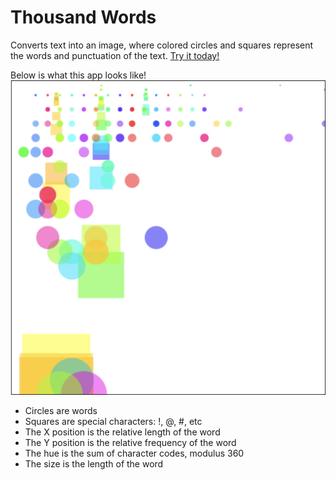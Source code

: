# Thousand Words

Converts text into an image, where colored circles and squares represent the words and punctuation of the text. [Try it today!](https://wolfadex.github.io/thousand-words/)

Below is what this app looks like!
![Picture representation of this app](./this_app_as_color.png
)

- Circles are words
- Squares are special characters: !, @, #, etc
- The X position is the relative length of the word
- The Y position is the relative frequency of the word
- The hue is the sum of character codes, modulus 360
- The size is the length of the word